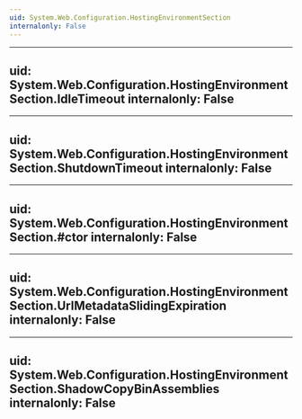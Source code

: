 ```yaml
---
uid: System.Web.Configuration.HostingEnvironmentSection
internalonly: False
---
```


---
uid: System.Web.Configuration.HostingEnvironmentSection.IdleTimeout
internalonly: False
---

---
uid: System.Web.Configuration.HostingEnvironmentSection.ShutdownTimeout
internalonly: False
---

---
uid: System.Web.Configuration.HostingEnvironmentSection.#ctor
internalonly: False
---

---
uid: System.Web.Configuration.HostingEnvironmentSection.UrlMetadataSlidingExpiration
internalonly: False
---

---
uid: System.Web.Configuration.HostingEnvironmentSection.ShadowCopyBinAssemblies
internalonly: False
---
